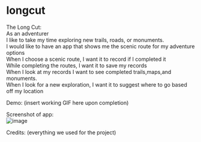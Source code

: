 # longcut



The Long Cut:  
As an adventurer  
I like to take my time exploring new trails, roads, or monuments.  
I would like to have an app that shows me the scenic route for my adventure options   
When I choose a scenic route, I want it to record if I completed it  
While completing the routes, I want it to save my records  
When I look at my records I want to see completed trails,maps,and monuments.  
When I look for a new exploration, I want it to suggest where to go based off my location  


Demo: (insert working GIF here upon completion)  


Screenshot of app:  
![image](https://user-images.githubusercontent.com/67118229/94054097-063cfe80-fd90-11ea-9e83-c67d180b892b.png)

Credits: (everything we used for the project)  
